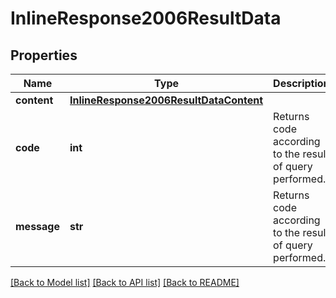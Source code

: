 # InlineResponse2006ResultData

## Properties
Name | Type | Description | Notes
------------ | ------------- | ------------- | -------------
**content** | [**InlineResponse2006ResultDataContent**](InlineResponse2006ResultDataContent.md) |  | [optional] 
**code** | **int** | Returns code according to the result of query performed. | [optional] 
**message** | **str** | Returns code according to the result of query performed. | [optional] 

[[Back to Model list]](../README.md#documentation-for-models) [[Back to API list]](../README.md#documentation-for-api-endpoints) [[Back to README]](../README.md)


